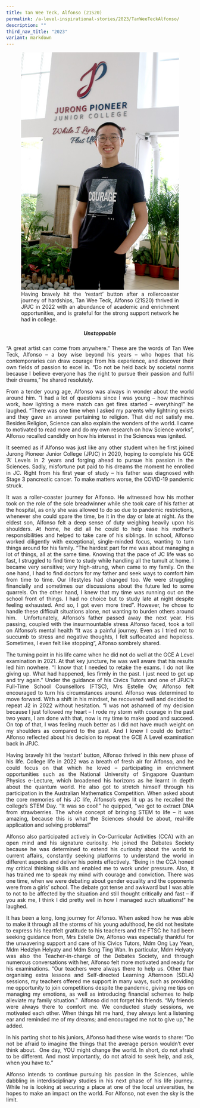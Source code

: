 ```yaml
---
title: Tan Wee Teck, Alfonso (21S20)
permalink: /a-level-inspirational-stories/2023/TanWeeTeckAlfonso/
description: ""
third_nav_title: "2023"
variant: markdown
---
```

<div align="justify">

<figure>
<img src="/images/Accomplishment/2023%20inspiring/3Tan Wee Teck Alfonso.jpg">
<figcaption>    Having bravely hit the ‘restart’ button after a rollercoaster journey of hardships, Tan Wee Teck, Alfonso (21S20) thrived in JPJC in 2022 with an abundance of academic and enrichment opportunities, and is grateful for the strong support network he had in college.</figcaption></figure>

<center><h5>Unstoppable</h5></center>
	
<p> “A great artist can come from anywhere.” These are the words of Tan Wee Teck, Alfonso – a boy wise beyond his years – who hopes that his contemporaries can draw courage from his experience, and discover their own fields of passion to excel in. “Do not be held back by societal norms because I believe everyone has the right to pursue their passion and fulfil their dreams,” he shared resolutely.</p>

<p>From a tender young age, Alfonso was always in wonder about the world around him. “I had a lot of questions since I was young – how machines work, how lighting a mere match can get fires started – everything!” he laughed. “There was one time when I asked my parents why lightning exists and they gave an answer pertaining to religion. That did not satisfy me. Besides Religion, Science can also explain the wonders of the world. I came to motivated to read more and do my own research on how Science works”, Alfonso recalled candidly on how his interest in the Sciences was ignited.</p>

<p>It seemed as if Alfonso was just like any other student when he first joined Jurong Pioneer Junior College (JPJC) in 2020, hoping to complete his GCE ‘A’ Levels in 2 years and forging ahead to pursue his passion in the Sciences. Sadly, misfortune put paid to his dreams the moment he enrolled in JC. Right from his first year of study – his father was diagnosed with Stage 3 pancreatic cancer. To make matters worse, the COVID-19 pandemic struck.</p>

<p>It was a roller-coaster journey for Alfonso. He witnessed how his mother took on the role of the sole breadwinner while she took care of his father at the hospital, as only she was allowed to do so due to pandemic restrictions, whenever she could spare the time, be it in the day or late at night. As the eldest son, Alfonso felt a deep sense of duty weighing heavily upon his shoulders. At home, he did all he could to help ease his mother’s responsibilities and helped to take care of his siblings. In school, Alfonso worked diligently with exceptional, single-minded focus, wanting to turn things around for his family. “The hardest part for me was about managing a lot of things, all at the same time. Knowing that the pace of JC life was so fast, I struggled to find time to study while handling all the tumult at home. I became very sensitive; very high-strung, when came to my family. On the one hand, I had to find doctors for my father and seek ways to comfort him from time to time. Our lifestyles had changed too. We were struggling financially and sometimes our discussions about the future led to some quarrels. On the other hand, I knew that my time was running out on the school front of things. I had no choice but to study late at night despite feeling exhausted. And so, I got even more tired”. However, he chose to handle these difficult situations alone, not wanting to burden others around him.&nbsp; Unfortunately, Alfonso’s father passed away the next year. His passing, coupled with the insurmountable stress Alfonso faced, took a toll on Alfonso’s mental health “It was a painful journey. Even as I tried not to succumb to stress and negative thoughts, I felt suffocated and hopeless. Sometimes, I even felt like stopping”, Alfonso sombrely shared.</p>

<p>The turning point in his life came when he did not do well at the GCE A Level examination in 2021. At that key juncture, he was well aware that his results led him nowhere. “I know that I needed to retake the exams. I do not like giving up. What had happened, lies firmly in the past. I just need to get up and try again.” Under the guidance of his Civics Tutors and one of JPJC’s Full-Time School Counsellors (FTSC), Mrs Estelle Ow, Alfonso felt encouraged to turn his circumstances around. Alfonso was determined to move forward. With a shift in his mindset, he recovered well and decided to repeat J2 in 2022 without hesitation. “I was not ashamed of my decision because I just followed my heart – I rode my storm with courage in the past two years, I am done with that, now is my time to make good and succeed. On top of that, I was feeling much better as I did not have much weight on my shoulders as compared to the past. And I knew I could do better.” Alfonso reflected about his decision to repeat the GCE A Level examination back in JPJC.</p>

<p>Having bravely hit the ‘restart’ button, Alfonso thrived in this new phase of his life. College life in 2022 was a breath of fresh air for Alfonso, and he could focus on that which he loved – participating in enrichment opportunities such as the National University of Singapore Quantum Physics e-Lecture, which broadened his horizons as he learnt in depth about the quantum world. He also got to stretch himself through his participation in the Australian Mathematics Competition. When asked about the core memories of his JC life, Alfonso’s eyes lit up as he recalled the college’s STEM Day. “It was so cool!” he quipped, “we got to extract DNA from strawberries. The whole concept of bringing STEM to life – it was amazing, because this is what the Sciences should be about, real-life application and solving problems!”</p>

<p>Alfonso also participated actively in Co-Curricular Activities (CCA) with an open mind and his signature curiosity. He joined the Debates Society because he was determined to extend his curiosity about the world to current affairs, constantly seeking platforms to understand the world in different aspects and deliver his points effectively. “Being in the CCA honed my critical thinking skills and enabled me to work under pressure. Also, it has trained me to speak my mind with courage and conviction. There was one time, when we were debating about gender equality and the opponents were from a girls’ school. The debate got tense and awkward but I was able to not to be affected by the situation and still thought critically and fast – if you ask me, I think I did pretty well in how I managed such situations!” he laughed.</p>

<p>It has been a long, long journey for Alfonso. When asked how he was able to make it through all the storms of his young adulthood, he did not hesitate to express his heartfelt gratitude to his teachers and the FTSC he had been seeking guidance from, Mrs Estelle Ow, Alfonso was especially thankful for the unwavering support and care of his Civics Tutors, Mdm Ong Lay Yean, Mdm Hedzlyn Helyaty and Mdm Song Ting Wan. In particular, Mdm Helyaty was also the Teacher-in-charge of the Debates Society, and through numerous conversations with her, Alfonso felt more motivated and ready for his examinations. “Our teachers were always there to help us. Other than organising extra lessons and Self-directed Learning Afternoon (SDLA) sessions, my teachers offered me support in many ways, such as providing me opportunity to join competitions despite the pandemic, giving me tips on managing my emotions, as well as introducing financial schemes to help alleviate my family situation.”&nbsp; Alfonso did not forget his friends. “My friends were always there to comfort me. We conducted study sessions, we motivated each other. When things hit me hard, they always lent a listening ear and reminded me of my dreams; and encouraged me not to give up,” he added.</p>

<p>In his parting shot to his juniors, Alfonso had these wise words to share: “Do not be afraid to imagine the things that the average person wouldn’t ever think about.&nbsp; One day, YOU might change the world. In short, do not afraid to be different. And most importantly, do not afraid to seek help, and ask, when you have to.”</p>

<p>Alfonso intends to continue pursuing his passion in the Sciences, while dabbling in interdisciplinary studies in his next phase of his life journey. While he is looking at securing a place at one of the local universities, he hopes to make an impact on the world. For Alfonso, not even the sky is the limit.</p></div>
